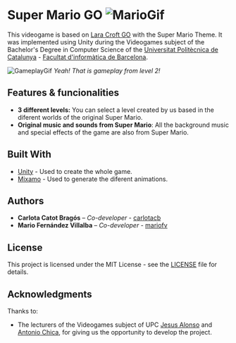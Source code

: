 # Super Mario GO ![MarioGif](https://github.com/mariofv/SuperMarioGo/blob/master/img/Mario.gif)

This videogame is based on [Lara Croft GO](https://en.wikipedia.org/wiki/Lara_Croft_Go) with the Super Mario Theme. It was implemented using Unity during the Videogames subject of the Bachelor's Degree in Computer Science of the [Universitat Politècnica de Catalunya](https://www.upc.edu/ca) - [Facultat d'informàtica de Barcelona](https://www.fib.upc.edu/).


![GameplayGif](https://github.com/mariofv/SuperMarioGo/blob/master/img/mario-gameplay.gif)
*Yeah! That is gameplay from level 2!*


## Features & funcionalities
- **3 different levels:** You can select a level created by us based in the diferent worlds of the original Super Mario.
- **Original music and sounds from Super Mario**: All the background music and special effects of the game are also from Super Mario.

## Built With

* [Unity](https://unity3d.com/) - Used to create the whole game. 
* [Mixamo](https://www.mixamo.com/) - Used to generate the diferent animations.

## Authors

* **Carlota Catot Bragós** – _Co-developer_ - [carlotacb](https://github.com/carlotacb)
* **Mario Fernández Villalba** – _Co-developer_ - [mariofv](https://github.com/mariofv)


## License

This project is licensed under the MIT License - see the [LICENSE](https://github.com/mariofv/SuperMarioGo/blob/master/LICENSE) file for details.

## Acknowledgments

Thanks to:
- The lecturers of the Videogames subject of UPC [Jesus Alonso](http://www.cs.upc.edu/~jalonso/) and [Antonio Chica](http://futur.upc.edu/AntonioChicaCalaf), for giving us the opportunity to develop the project.
